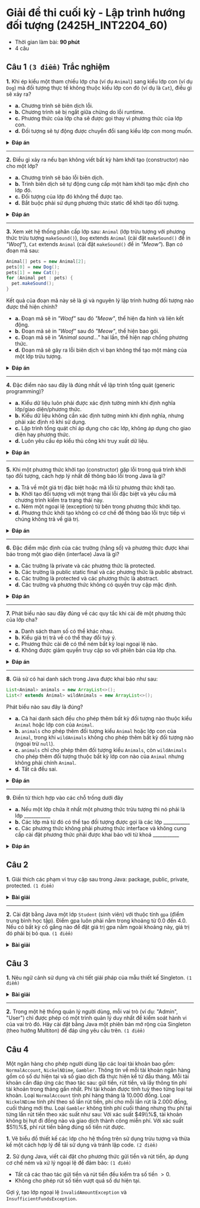 # Giải đề thi cuối kỳ - Lập trình hướng đối tượng (2425H_INT2204_60)
- Thời gian làm bài: **90 phút**
- 4 câu

## Câu 1 `(3 điểm)` Trắc nghiệm
**1.** Khi ép kiểu một tham chiếu lớp cha (ví dụ `Animal`) sang kiểu lớp con (ví dụ `Dog`) mà đối tượng thực tế không thuộc kiểu lớp con đó (ví dụ là `Cat`), điều gì sẽ xảy ra?
- **a.** Chương trình sẽ biên dịch lỗi.
- **b.** Chương trình sẽ bị ngắt giữa chừng do lỗi runtime.
- **c.** Phương thức của lớp cha sẽ được gọi thay vì phương thức của lớp con.
- **d.** Đối tượng sẽ tự động được chuyển đổi sang kiểu lớp con mong muốn.

<details><summary><strong>Đáp án</strong></summary>

**b.** Chương trình sẽ bị ngắt giữa chừng do lỗi runtime.
</details>

---
**2.** Điều gì xảy ra nếu bạn không viết bất kỳ hàm khởi tạo (constructor) nào cho một lớp?
- **a.** Chương trình sẽ báo lỗi biên dịch.
- **b.** Trình biên dịch sẽ tự động cung cấp một hàm khởi tạo mặc định cho lớp đó.
- **c.** Đối tượng của lớp đó không thể được tạo.
- **d.** Bắt buộc phải sử dụng phương thức static để khởi tạo đối tượng.

<details><summary><strong>Đáp án</strong></summary>

**b.** Trình biên dịch sẽ tự động cung cấp một hàm khởi tạo mặc định cho lớp đó.
</details>

---
**3.** Xem xét hệ thống phân cấp lớp sau: `Animal` (lớp trừu tượng với phương thức trừu tượng `makeSound()`), `Dog` extends `Animal` (cài đặt `makeSound()` để in *"Woof"*), `Cat` extends `Animal` (cài đặt `makeSound()` để in *"Meow"*). Bạn có đoạn mã sau:
``` java
Animal[] pets = new Animal[2];
pets[0] = new Dog();
pets[1] = new Cat();
for (Animal pet : pets) {
  pet.makeSound();
}
```
Kết quả của đoạn mã này sẽ là gì và nguyên lý lập trình hướng đối tượng nào được thể hiện chính?
- **a.** Đoạn mã sẽ in *"Woof"* sau đó *"Meow"*, thể hiện đa hình và liên kết động.
- **b.** Đoạn mã sẽ in *"Woof"* sau đó *"Meow"*, thể hiện bao gói.
- **c.** Đoạn mã sẽ in *"Animal sound..."* hai lần, thể hiện nạp chồng phương thức.
- **d.** Đoạn mã sẽ gây ra lỗi biên dịch vì bạn không thể tạo một mảng của một lớp trừu tượng.

<details><summary><strong>Đáp án</strong></summary>

**a.** Đoạn mã sẽ in *"Woof"* sau đó *"Meow"*, thể hiện đa hình và liên kết động.
</details>

---
**4.** Đặc điểm nào sau đây là đúng nhất về lập trình tổng quát (generic programming)?
- **a.** Kiểu dữ liệu luôn phải được xác định tường minh khi định nghĩa lớp/giao diện/phương thức.
- **b.** Kiểu dữ liệu không cần xác định tường minh khi định nghĩa, nhưng phải xác định rõ khi sử dụng.
- **c.** Lập trình tổng quát chỉ áp dụng cho các lớp, không áp dụng cho giao diện hay phương thức.
- **d.** Luôn yêu cầu ép kiểu thủ công khi truy xuất dữ liệu.

<details><summary><strong>Đáp án</strong></summary>

**b.** Kiểu dữ liệu không cần xác định tường minh khi định nghĩa, nhưng phải xác định rõ khi sử dụng.
</details>

---
**5.** Khi một phương thức khởi tạo (constructor) gặp lỗi trong quá trình khởi tạo đối tượng, cách hợp lý nhất để thông báo lỗi trong Java là gì?
- **a.** Trả về một giá trị đặc biệt hoặc mã lỗi từ phương thức khởi tạo.
- **b.** Khởi tạo đối tượng với một trạng thái lỗi đặc biệt và yêu cầu mã chương trình kiểm tra trạng thái này.
- **c.** Ném một ngoại lệ (exception) từ bên trong phương thức khởi tạo.
- **d.** Phương thức khởi tạo không có cơ chế để thông báo lỗi trực tiếp vì chúng không trả về giá trị.

<details><summary><strong>Đáp án</strong></summary>

**c.** Ném một ngoại lệ (exception) từ bên trong phương thức khởi tạo.
</details>

---
**6.** Đặc điểm mặc định của các trường (hằng số) và phương thức được khai báo trong một giao diện (interface) Java là gì?
- **a.** Các trường là private và các phương thức là protected.
- **b.** Các trường là public static final và các phương thức là public abstract.
- **c.** Các trường là protected và các phương thức là abstract.
- **d.** Các trường và phương thức không có quyền truy cập mặc định.

<details><summary><strong>Đáp án</strong></summary>

**b.** Các trường là public static final và các phương thức là public abstract.
</details>

---
**7.** Phát biểu nào sau đây đúng về các quy tắc khi cài đè một phương thức của lớp cha?
- **a.** Danh sách tham số có thể khác nhau.
- **b.** Kiểu giá trị trả về có thể thay đổi tuỳ ý.
- **c.** Phương thức cài đè có thể ném bất kỳ loại ngoại lệ nào.
- **d.** Không được giảm quyền truy cập so với phiên bản của lớp cha.

<details><summary><strong>Đáp án</strong></summary>

**d.** Không được giảm quyền truy cập so với phiên bản của lớp cha.
</details>

---
**8.** Giả sử có hai danh sách trong Java được khai báo như sau:
``` java
List<Animal> animals = new ArrayList<>();
List<? extends Animal> wildAnimals = new ArrayList<>();
```
Phát biểu nào sau đây là đúng?
- **a.** Cả hai danh sách đều cho phép thêm bất kỳ đối tượng nào thuộc kiểu `Animal` hoặc lớp con của `Animal`.
- **b.** `animals` cho phép thêm đối tượng kiểu `Animal` hoặc lớp con của `Animal`, trong khi `wildAnimals` không cho phép thêm bất kỳ đối tượng nào (ngoại trừ `null`).
- **c.** `animals` chỉ cho phép thêm đối tượng kiểu `Animals`, còn `wildAnimals` cho phép thêm đối tượng thuộc bất kỳ lớp con nào của `Animal` nhưng không phải chính `Animal`.
- **d.** Tất cả đều sai.

<details><summary><strong>Đáp án</strong></summary>

**b.** `animals` cho phép thêm đối tượng kiểu `Animal` hoặc lớp con của `Animal`, trong khi `wildAnimals` không cho phép thêm bất kỳ đối tượng nào (ngoại trừ `null`).
</details>

---
**9.** Điền từ thích hợp vào các chỗ trống dưới đây
- **a.** Nếu một lớp chứa ít nhất một phương thức trừu tượng thì nó phải là lớp ___________
- **b.** Các lớp mà từ đó có thể tạo đối tượng được gọi là các lớp ___________
- **c.** Các phương thức không phải phương thức interface và không cung cấp cài đặt phương thức phải được khai báo với từ khoá ___________

<details><summary><strong>Đáp án</strong></summary>

**a.** trừu tượng, **b.** cụ thể, **c.** abstract
</details>

## Câu 2
**1.** Giải thích các phạm vi truy cập sau trong Java: package, public, private, protected. `(1 điểm)`

<details><summary><strong>Bài giải</strong></summary>

- package: chỉ các lớp trong cùng package mới truy cập được.
- public: có thể được truy cập từ mọi nơi.
- private: chỉ có thể được truy cập từ bên trong chính lớp đó.
- protected: có thể được truy cập bởi các lớp trong cùng package và các lớp con ngay cả khi khác package.
</details>

---
**2.** Cài đặt bằng Java một lớp `Student` (sinh viên) với thuộc tính `gpa` (điểm trung bình học tập). Điểm gpa luôn phải nằm trong khoảng từ $0.0$ đến $4.0$. Nếu có bất kỳ cố gắng nào để đặt giá trị gpa nằm ngoài khoảng này, giá trị đó phải bị bỏ qua. `(1 điểm)`

<details><summary><strong>Bài giải</strong></summary>

``` java
class Student {
  private double gpa;
  public double getGpa() {
    return gpa;
  }
  public void setGpa(double gpa) {
    if (gpa >= 0.0 && gpa <= 4.0) {
      this.gpa = gpa;
    }
  }
}
```
</details>

## Câu 3
**1.** Nêu ngữ cảnh sử dụng và chi tiết giải pháp của mẫu thiết kế Singleton. `(1 điểm)`

<details><summary><strong>Bài giải</strong></summary>

- Ngữ cảnh sử dụng: khi cần đảm bảo một lớp chỉ có duy nhất một đối tượng, ví dụ: lớp quản lý cấu hình, kết nối cơ sở dữ liệu, logger.

</details>

---
**2.** Trong một hệ thống quản lý người dùng, mỗi vai trò (ví dụ: "Admin", "User") chỉ được phép có một trình quản lý duy nhất để kiểm soát hành vi của vai trò đó. Hãy cài đặt bằng Java một phiên bản mở rộng của Singleton (theo hướng Multiton) để đáp ứng yêu cầu trên. `(1 điểm)`

## Câu 4
Một ngân hàng cho phép người dùng lập các loại tài khoản bao gồm: `NormalAccount`, `NickelNDime`, `Gambler`. Thông tin về mỗi tài khoản ngân hàng gồm có số dư hiện tại và số giao dịch đã thực hiện kể từ đầu tháng. Mỗi tài khoản cần đáp ứng các thao tác sau: gửi tiền, rút tiền, và lấy thông tin phí tài khoản trong tháng gần nhất. Phí tài khoản được tính tuỳ theo từng loại tại khoản. Loại `NormalAccount` tính phí hàng tháng là $10.000$ đồng. Loại `NickelNDime` tính phí theo số lần rút tiền, phí cho mỗi lần rút là $2.000$ đồng, cuối tháng mới thu. Loại `Gambler` không tính phí cuối tháng nhưng thu phí tại từng lần rút tiền theo xác suất như sau: Với xác suất $49\\%$, tài khoản không bị hụt đi đồng nào và giao dịch thành công miễn phí. Với xác suất $51\\%$, phí rút tiền bằng đúng số tiền rút được.

**1.** Vẽ biểu đồ thiết kế các lớp cho hệ thống trên sử dụng trừu tượng và thừa kế một cách hợp lý để tái sử dụng và tránh lặp code. `(2 điểm)`

**2.** Sử dụng Java, viết cài đặt cho phương thức gửi tiền và rút tiền, áp dụng cơ chế ném và xử lý ngoại lệ để đảm bảo: `(1 điểm)`
- Tất cả các thao tác gửi tiền và rút tiền đều kiểm tra số tiền $> 0$.
- Không cho phép rút số tiền vượt quá số dư hiện tại.

Gợi ý, tạo lớp ngoại lệ `InvalidAmountException` và `InsufficientFundsException`.